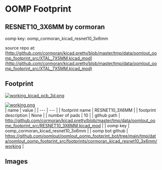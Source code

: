 # OOMP Footprint  
## RESNET10_3X6MM  by cormoran  
  
oomp key: oomp_cormoran_kicad_resnet10_3x6mm  
  
source repo at: [http://github.com/cormoran/kicad.pretty/blob/master/tmp/data/oomlout_oomp_footprint_src/XTAL_7X5MM.kicad_mod](http://github.com/cormoran/kicad.pretty/blob/master/tmp/data/oomlout_oomp_footprint_src/XTAL_7X5MM.kicad_mod)  
## Footprint  
  
[![working_kicad_pcb_3d.png](working_kicad_pcb_3d_600.png)](working_kicad_pcb_3d.png)  
  
[![working.png](working_600.png)](working.png)  
| name | value | 
| --- | --- | 
| footprint name | RESNET10_3X6MM | 
| footprint description | None | 
| number of pads | 10 | 
| github path | http://github.com/cormoran/kicad.pretty/blob/master/tmp/data/oomlout_oomp_footprint_src/RESNET10_3X6MM.kicad_mod | 
| oomp key | oomp_cormoran_kicad_resnet10_3x6mm | 
| oomp bot github | https://github.com/oomlout/oomlout_oomp_footprint_bot/tree/main/tmp/data/oomlout_oomp_footprint_src/footprints/cormoran_kicad_resnet10_3x6mm/working | 
## Images  
